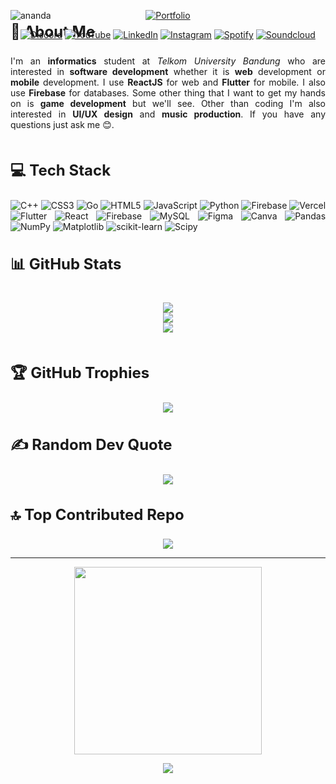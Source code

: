 <div class="container" style="display: grid;
    grid-template-columns: auto auto auto;
    grid-template-rows: auto auto;
    gap: 0px 0px;
    grid-template-areas: 
      "aboutme aboutme image"
      "aboutme aboutme social";">
  <div class="aboutme" style="grid-area: aboutme;">
    <h3 style="font-size:24px;">💫 About Me</h3>
    <div align="justify">

I'm an **informatics** student at _Telkom University Bandung_ who are interested in **software development** whether it is **web** development or **mobile** development. I use **ReactJS** for web and **Flutter** for mobile. I also use **Firebase** for databases. Some other thing that I want to get my hands on is **game development** but we'll see. Other than coding I'm also interested in **UI/UX design** and **music production**. If you have any questions just ask me 😊.
    </div>
  </div>
  <div class="image" style="grid-area: image;">

![ananda](https://github.com/user-attachments/assets/671c2f60-dd8a-4135-9e1f-01037a574195)
  </div>
  <div class="social" style="grid-area: social;">
    <div id="header" align="center">

[![Portfolio](https://img.shields.io/badge/Portfolio-%23000000.svg?style=for-the-badge&logo=vercel&logoColor=white)](https://portfolio-website-henna-three.vercel.app/)
    </div>
    <div id="header" align="center">

[![Discord](https://img.shields.io/badge/Discord-%237289DA.svg?style=for-the-badge&logo=discord&logoColor=white)](https://discord.gg/discordapp.com/users/525228460956844052) 
[![YouTube](https://img.shields.io/badge/YouTube-%23FF0000.svg?style=for-the-badge&logo=YouTube&logoColor=white)](https://youtube.com/@@anandaartiwidigdo2703) 
[![LinkedIn](https://img.shields.io/badge/LinkedIn-%230077B5.svg?style=for-the-badge&logo=linkedin&logoColor=white)](https://linkedin.com/in/ananda-arti-widigdo)
[![Instagram](https://img.shields.io/badge/Instagram-%23E4405F.svg?style=for-the-badge&logo=Instagram&logoColor=white)](https://instagram.com/anandaaw17)
[![Spotify](https://img.shields.io/badge/Spotify-%231ED760.svg?style=for-the-badge&logo=Spotify&logoColor=white)](https://open.spotify.com/user/31b44bpk6rs6ma44htsr5madawfi) 
[![Soundcloud](https://img.shields.io/badge/Soundcloud-%23FF8800.svg?style=for-the-badge&logo=Soundcloud&logoColor=white)](https://soundcloud.com/ndaaw) 
    </div>
  </div>
</div>


<!--<h3 style="font-size:24px;">🌐 Socials</h3>-->
<!--<div align="center">-->

<!--[![Discord](https://img.shields.io/badge/Discord-%237289DA.svg?logo=discord&logoColor=white)](https://discord.gg/discordapp.com/users/525228460956844052) [![Instagram](https://img.shields.io/badge/Instagram-%23E4405F.svg?logo=Instagram&logoColor=white)](https://instagram.com/anandaaw17) [![LinkedIn](https://img.shields.io/badge/LinkedIn-%230077B5.svg?logo=linkedin&logoColor=white)](https://linkedin.com/in/ananda-arti-widigdo) [![YouTube](https://img.shields.io/badge/YouTube-%23FF0000.svg?logo=YouTube&logoColor=white)](https://youtube.com/@@anandaartiwidigdo2703) -->
<!--</div>-->

<h3 style="font-size:24px;">💻 Tech Stack</h3>
<div align="justify">

![C++](https://img.shields.io/badge/c++-%2300599C.svg?style=for-the-badge&logo=c%2B%2B&logoColor=white) ![CSS3](https://img.shields.io/badge/css3-%231572B6.svg?style=for-the-badge&logo=css3&logoColor=white) ![Go](https://img.shields.io/badge/go-%2300ADD8.svg?style=for-the-badge&logo=go&logoColor=white) ![HTML5](https://img.shields.io/badge/html5-%23E34F26.svg?style=for-the-badge&logo=html5&logoColor=white) ![JavaScript](https://img.shields.io/badge/javascript-%23323330.svg?style=for-the-badge&logo=javascript&logoColor=%23F7DF1E) ![Python](https://img.shields.io/badge/python-3670A0?style=for-the-badge&logo=python&logoColor=ffdd54) ![Firebase](https://img.shields.io/badge/firebase-%23039BE5.svg?style=for-the-badge&logo=firebase) ![Vercel](https://img.shields.io/badge/vercel-%23000000.svg?style=for-the-badge&logo=vercel&logoColor=white) ![Flutter](https://img.shields.io/badge/Flutter-%2302569B.svg?style=for-the-badge&logo=Flutter&logoColor=white) ![React](https://img.shields.io/badge/react-%2320232a.svg?style=for-the-badge&logo=react&logoColor=%2361DAFB) ![Firebase](https://img.shields.io/badge/firebase-a08021?style=for-the-badge&logo=firebase&logoColor=ffcd34) ![MySQL](https://img.shields.io/badge/mysql-4479A1.svg?style=for-the-badge&logo=mysql&logoColor=white) ![Figma](https://img.shields.io/badge/figma-%23F24E1E.svg?style=for-the-badge&logo=figma&logoColor=white) ![Canva](https://img.shields.io/badge/Canva-%2300C4CC.svg?style=for-the-badge&logo=Canva&logoColor=white) ![Pandas](https://img.shields.io/badge/pandas-%23150458.svg?style=for-the-badge&logo=pandas&logoColor=white) ![NumPy](https://img.shields.io/badge/numpy-%23013243.svg?style=for-the-badge&logo=numpy&logoColor=white) ![Matplotlib](https://img.shields.io/badge/Matplotlib-%23ffffff.svg?style=for-the-badge&logo=Matplotlib&logoColor=black) ![scikit-learn](https://img.shields.io/badge/scikit--learn-%23F7931E.svg?style=for-the-badge&logo=scikit-learn&logoColor=white) ![Scipy](https://img.shields.io/badge/SciPy-%230C55A5.svg?style=for-the-badge&logo=scipy&logoColor=%white)
</div>

<h3 style="font-size:24px;">📊 GitHub Stats</h3>

<div align="center" style="display: flex;justify-content: center;">

![](https://github-readme-stats.vercel.app/api?username=ananda17gb&theme=gruvbox&hide_border=false&include_all_commits=false&count_private=false) \
![](https://github-readme-streak-stats.herokuapp.com/?user=ananda17gb&theme=gruvbox&hide_border=false) \
![](https://github-readme-stats.vercel.app/api/top-langs/?username=ananda17gb&theme=gruvbox&hide_border=false&include_all_commits=false&count_private=false&layout=compact)
</div>

<h3 style="font-size:24px;">🏆 GitHub Trophies</h3>
<div align="center">

![](https://github-profile-trophy.vercel.app/?username=ananda17gb&theme=gruvbox&no-frame=false&no-bg=true&margin-w=4)
</div>

<h3 style="font-size:24px;">✍️ Random Dev Quote</h3>
<div align="center">

![](https://quotes-github-readme.vercel.app/api?type=horizontal&theme=gruvbox)
</div>

<h3 style="font-size:24px;">🔝 Top Contributed Repo</h3>
<div align="center">

![](https://github-contributor-stats.vercel.app/api?username=ananda17gb&limit=5&theme=gruvbox&combine_all_yearly_contributions=true)
</div>

---
<div align="center">
<img src="https://gifdb.com/images/high/lonely-spongebob-meme-a86er4dq5rntdzii.gif" width="300"/>


[![](https://visitcount.itsvg.in/api?id=ananda17gb&icon=5&color=2)](https://visitcount.itsvg.in)
</div>
